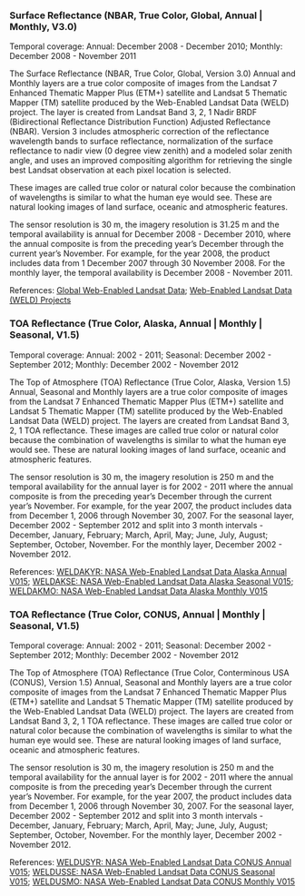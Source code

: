 ### Surface Reflectance (NBAR, True Color, Global, Annual | Monthly, V3.0)
Temporal coverage: Annual: December 2008 - December 2010; Monthly: December 2008 - November 2011

The Surface Reflectance (NBAR, True Color, Global, Version 3.0) Annual and Monthly layers are a true color composite of images from the Landsat 7 Enhanced Thematic Mapper Plus (ETM+) satellite and Landsat 5 Thematic Mapper (TM) satellite produced by the Web-Enabled Landsat Data (WELD) project. The layer is created from Landsat Band 3, 2, 1 Nadir BRDF (Bidirectional Reflectance Distribution Function) Adjusted Reflectance (NBAR). Version 3 includes atmospheric correction of the reflectance wavelength bands to surface reflectance, normalization of the surface reflectance to nadir view (0 degree view zenith) and a modeled solar zenith angle, and uses an improved  compositing algorithm for retrieving the single best Landsat observation at each pixel location is selected.

These images are called true color or natural color because the combination of wavelengths is similar to what the human eye would see. These are natural looking images of land surface, oceanic and atmospheric features.

The sensor resolution is 30 m, the imagery resolution is 31.25 m and the temporal availability is annual for December 2008 - December 2010, where the annual composite is from the preceding year’s December through the current year’s November. For example, for the year 2008, the product includes data from 1 December 2007 through 30 November 2008. For the monthly layer, the temporal availability is December 2008 - November 2011.

References: [Global Web-Enabled Landsat Data]( http://globalmonitoring.sdstate.edu/projects/weldglobal/gweld.html); [Web-Enabled Landsat Data (WELD) Projects](https://landsat.usgs.gov/web-enabled-landsat-data-weld-projects)

### TOA Reflectance (True Color, Alaska, Annual | Monthly | Seasonal, V1.5)
Temporal coverage: Annual: 2002 - 2011; Seasonal: December 2002 - September 2012; Monthly: December 2002 - November 2012

The Top of Atmosphere (TOA) Reflectance (True Color, Alaska, Version 1.5) Annual, Seasonal and Monthly layers are a true color composite of images from the Landsat 7 Enhanced Thematic Mapper Plus (ETM+) satellite and Landsat 5 Thematic Mapper (TM) satellite produced by the Web-Enabled Landsat Data (WELD) project. The layers are created from Landsat Band 3, 2, 1 TOA reflectance. These images are called true color or natural color because the combination of wavelengths is similar to what the human eye would see. These are natural looking images of land surface, oceanic and atmospheric features.

The sensor resolution is 30 m, the imagery resolution is 250 m and the temporal availability for the annual layer is for 2002 - 2011 where the annual composite is from the preceding year’s December through the current year’s November. For example, for the year 2007, the product includes data from December 1, 2006 through November 30, 2007. For the seasonal layer, December 2002 - September 2012 and split into 3 month intervals - December, January, February; March, April, May; June, July, August; September, October, November. For the monthly layer, December 2002 - November 2012.

References: [WELDAKYR: NASA Web-Enabled Landsat Data Alaska Annual V015]( https://lpdaac.usgs.gov/dataset_discovery/measures/measures_products_table/weldakyr_v015); [WELDAKSE: NASA Web-Enabled Landsat Data Alaska Seasonal V015]( https://lpdaac.usgs.gov/dataset_discovery/measures/measures_products_table/weldakse_v015); [WELDAKMO: NASA Web-Enabled Landsat Data Alaska Monthly V015]( https://lpdaac.usgs.gov/dataset_discovery/measures/measures_products_table/weldakmo_v015)

### TOA Reflectance (True Color, CONUS, Annual | Monthly | Seasonal, V1.5)
Temporal coverage: Annual: 2002 - 2011; Seasonal: December 2002 - September 2012; Monthly: December 2002 - November 2012

The Top of Atmosphere (TOA) Reflectance (True Color, Conterminous USA (CONUS), Version 1.5) Annual, Seasonal and Monthly layers are a true color composite of images from the Landsat 7 Enhanced Thematic Mapper Plus (ETM+) satellite and Landsat 5 Thematic Mapper (TM) satellite produced by the Web-Enabled Landsat Data (WELD) project. The layers are created from Landsat Band 3, 2, 1 TOA reflectance. These images are called true color or natural color because the combination of wavelengths is similar to what the human eye would see. These are natural looking images of land surface, oceanic and atmospheric features.

The sensor resolution is 30 m, the imagery resolution is 250 m and the temporal availability for the annual layer is for 2002 - 2011 where the annual composite is from the preceding year’s December through the current year’s November. For example, for the year 2007, the product includes data from December 1, 2006 through November 30, 2007. For the seasonal layer, December 2002 - September 2012 and split into 3 month intervals - December, January, February; March, April, May; June, July, August; September, October, November. For the monthly layer, December 2002 - November 2012.

References: [WELDUSYR: NASA Web-Enabled Landsat Data CONUS Annual V015](https://lpdaac.usgs.gov/dataset_discovery/measures/measures_products_table/weldusyr_v015); [WELDUSSE: NASA Web-Enabled Landsat Data CONUS Seasonal V015](https://lpdaac.usgs.gov/dataset_discovery/measures/measures_products_table/weldusse_v015); [WELDUSMO: NASA Web-Enabled Landsat Data CONUS Monthly V015](https://lpdaac.usgs.gov/dataset_discovery/measures/measures_products_table/weldusmo_v015)
